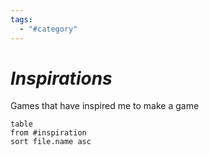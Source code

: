 ```yaml
---
tags:
  - "#category"
---
```

# _Inspirations_

Games that have inspired me to make a game

```dataview
table
from #inspiration
sort file.name asc
```

